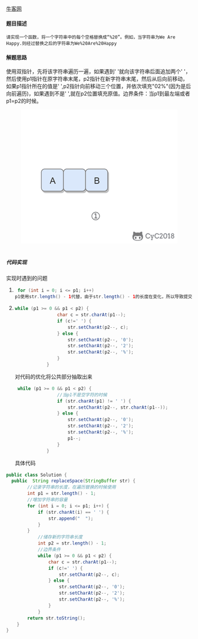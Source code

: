 [牛客网](https://www.nowcoder.com/practice/4060ac7e3e404ad1a894ef3e17650423?tpId=13&tqId=11155&tPage=1&rp=1&ru=/ta/coding-interviews&qru=/ta/coding-interviews/question-ranking&from=cyc_github)

#### 题目描述

```
请实现一个函数，将一个字符串中的每个空格替换成“%20”。例如，当字符串为We Are Happy.则经过替换之后的字符串为We%20Are%20Happy
```

####   解题思路

使用双指针，先将该字符串遍历一遍，如果遇到' '就向该字符串后面追加两个' '，然后使用p1指针在原字符串末尾，p2指针在新字符串末尾，然后从后向前移动，如果p1指针所在的值是' ',p2指针向前移动三个位置，并依次填充"02%"(因为是后向前遍历)，如果遇到不是' ',就在p2位置填充原值。边界条件：当p1到最左端或者p1=p2的时候。

<div align="center"> <img src="../png/1.gif"/> </div><br>

##### 代码实现

实现时遇到的问题

1. ```java
    for (int i = 0; i <= p1; i++) 
   p1使用str.length() - 1代替，由于str.length() - 1的长度在变化，所以导致提交失败.
   ```

2. ```JAVA
   while (p1 >= 0 && p1 < p2) {
                   char c = str.charAt(p1--);
                   if (c!=' ') {
                       str.setCharAt(p2--, c);
                   } else {
                       str.setCharAt(p2--, '0');
                       str.setCharAt(p2--, '2');
                       str.setCharAt(p2--, '%');
                   }
               }
   ```

   对代码的优化将公共部分抽取出来

   ```java
    while (p1 >= 0 && p1 < p2) {
                   //当p1不是空字符的时候
                   if (str.charAt(p1) != ' ') {
                       str.setCharAt(p2--, str.charAt(p1--));
                   } else {
                       str.setCharAt(p2--, '0');
                       str.setCharAt(p2--, '2');
                       str.setCharAt(p2--, '%');
                       p1--;
                   }
               }
   ```

   具体代码

```java
public class Solution {
  public  String replaceSpace(StringBuffer str) {
        //记录字符串的长度，在遍历替换的时候使用
        int p1 = str.length() - 1;
        //增加字符串的容量
        for (int i = 0; i <= p1; i++) {
            if (str.charAt(i) == ' ') {
                str.append("  ");
            }
        }
            //储存新的字符串长度
            int p2 = str.length() - 1;
            //边界条件
            while (p1 >= 0 && p1 < p2) {
                char c = str.charAt(p1--);
                if (c!=' ') {
                    str.setCharAt(p2--, c);
                } else {
                    str.setCharAt(p2--, '0');
                    str.setCharAt(p2--, '2');
                    str.setCharAt(p2--, '%');
                }
            }
        return str.toString();
    }
}

```

